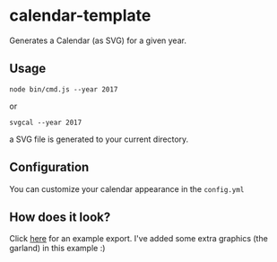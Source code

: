 # calendar-template

Generates a Calendar (as SVG) for a given year.

## Usage

	node bin/cmd.js --year 2017

or

	svgcal --year 2017
	
a SVG file is generated to your current directory.
	
## Configuration

You can customize your calendar appearance in the `config.yml`

## How does it look?

Click [here](examples/export-small.png) for an example export. I've added some extra graphics (the garland) in this example :)